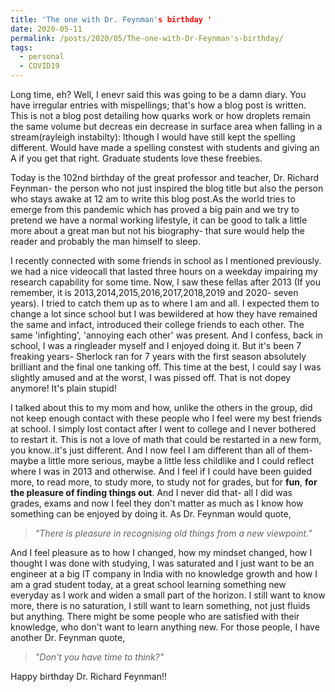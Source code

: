 ```yaml
---
title: 'The one with Dr. Feynman's birthday '
date: 2020-05-11
permalink: /posts/2020/05/The-one-with-Dr-Feynman's-birthday/
tags:
  - personal
  - COVID19
---
```


Long time, eh? Well, I enevr said this was going to be a damn diary. You have irregular entries with mispellings; that's how a blog post is written. This is not a blog post detailing how quarks work or how droplets remain the same volume but decreas ein decrease in surface area when falling in a stream(rayleigh instabilty): lthough I would have still kept the spelling different. Would have made a spelling constest with students and giving an A if you get that right. Graduate students love these freebies.

Today is the 102nd birthday of the great professor and teacher, Dr. Richard Feynman- the person who not just inspired the blog title but also the person who stays awake at 12 am to write this blog post.As the world tries to emerge from this pandemic which has proved a big pain and we try to pretend we have a normal working lifestyle, it can be good to talk a little more about a great man but not his biography- that sure would help the reader and probably the man himself to sleep. 

I recently connected with some friends in school as I mentioned previously. we had a nice videocall that lasted three hours on a weekday impairing my research capability for some time. Now, I saw these fellas after 2013 (If you remember, it is 2013,2014,2015,2016,2017,2018,2019 and 2020- seven years). I tried to catch them up as to where I am and all. I expected them to change a lot since school but I was bewildered at how they have remained the same and infact, introduced their college friends to each other. The same 'infighting', 'annoying each other' was present. And I confess, back in school, I was a ringleader myself and I enjoyed doing it. But it's been 7 freaking years- Sherlock ran for 7 years with the first season absolutely brilliant and the final one tanking off. This time at the best, I could say I was slightly amused and at the worst, I was pissed off. That is not dopey anymore! It's plain stupid!

I talked about this to my mom and how, unlike the others in the group, did not keep enough contact with these people who I feel were my best friends at school. I simply lost contact after I went to college and I never bothered to restart it. This is not a love of math that could be restarted in a new form, you know..it's just different. And I now feel I am different than all of them- maybe a little more serious, maybe a little less childlike and I could reflect where I was in 2013 and otherwise. And I feel if I could have been guided more, to read more, to study more, to study not for grades, but for **fun**, **for the pleasure of finding things out**. And I never did that- all I did was grades, exams and now I feel they don't matter as much as I know how something can be enjoyed by doing it. As Dr. Feynman would quote,

> *"There is pleasure in recognising old things from a new viewpoint."*

And I feel pleasure as to how I changed, how my mindset changed, how I thought I was done with studying, I was saturated and I just want to be an engineer at a big IT company in India with no knowledge growth and how I am a grad student today, at a great school learning something new everyday as I work and widen a small part of the horizon. I still want to know more, there is no saturation, I still want to learn something, not just fluids but anything. There might be some people who are satisfied with their knowledge, who don't want to learn anything new. For those people, I have another Dr. Feynman quote,

> *"Don't you have time to think?"*

Happy birthday Dr. Richard Feynman!!
